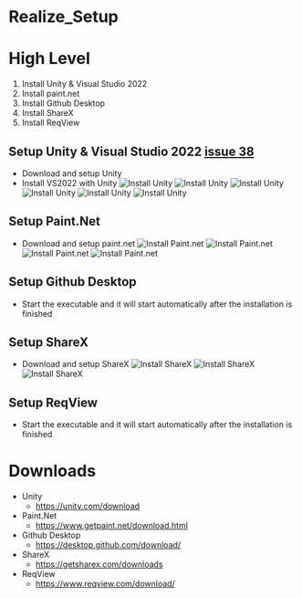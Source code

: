 # Realize_Setup

# High Level
1. Install Unity & Visual Studio 2022
2. Install paint.net
3. Install Github Desktop
4. Install ShareX
5. Install ReqView

## Setup Unity & Visual Studio 2022 [issue 38]
* Download and setup Unity
* Install VS2022 with Unity
![Install Unity][unity1]
![Install Unity][unity2]
![Install Unity][unity3]
![Install Unity][unity4]
![Install Unity][unity5]
![Install Unity][unity6]

## Setup Paint.Net
* Download and setup paint.net
![Install Paint.net][paint1]
![Install Paint.net][paint2]
![Install Paint.net][paint3]
![Install Paint.net][paint4]

## Setup Github Desktop
* Start the executable and it will start automatically after the installation is finished

## Setup ShareX
* Download and setup ShareX
![Install ShareX][sharex1]
![Install ShareX][sharex2]
![Install ShareX][sharex3]

## Setup ReqView
* Start the executable and it will start automatically after the installation is finished 

# Downloads
* Unity
    * https://unity.com/download
* Paint.Net
    * https://www.getpaint.net/download.html
* Github Desktop
    * https://desktop.github.com/download/
* ShareX
    * https://getsharex.com/downloads
* ReqView
    * https://www.reqview.com/download/

[issue 38]: https://github.com/MysterionNY/m431_ap24a_ForgottenLands/issues/38

[unity1]: ../02_Resources/Images/04b_UnityInstall1.png
[unity2]: ../02_Resources/Images/04b_UnityInstall2.png
[unity3]: ../02_Resources/Images/04b_UnityInstall3.png
[unity4]: ../02_Resources/Images/04b_UnityInstall4.png
[unity5]: ../02_Resources/Images/04b_UnityInstall5.png
[unity6]: ../02_Resources/Images/04b_UnityInstall6.png

[paint1]: ../02_Resources/Images/04b_paint1.png
[paint2]: ../02_Resources/Images/04b_paint2.png
[paint3]: ../02_Resources/Images/04b_paint3.png
[paint4]: ../02_Resources/Images/04b_paint4.png

[sharex1]: ../02_Resources/Images/04b_ShareX1.PNG
[sharex2]: ../02_Resources/Images/04b_ShareX2.PNG
[sharex3]: ../02_Resources/Images/04b_ShareX3.PNG

